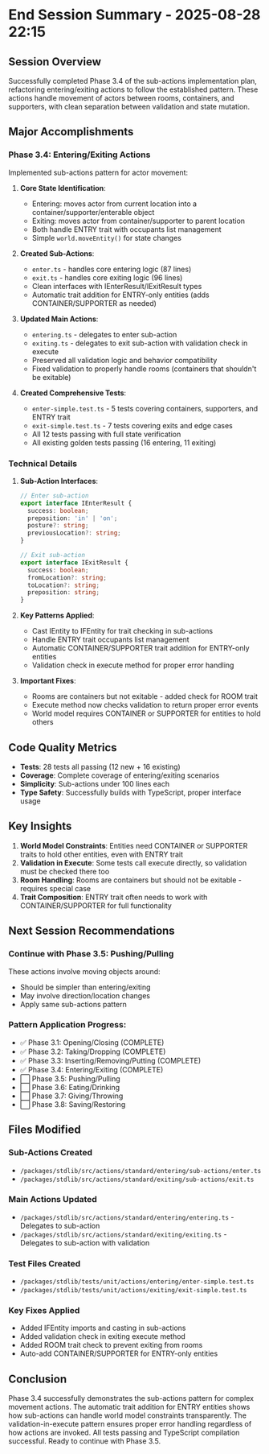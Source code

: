 # End Session Summary - 2025-08-28 22:15

## Session Overview
Successfully completed Phase 3.4 of the sub-actions implementation plan, refactoring entering/exiting actions to follow the established pattern. These actions handle movement of actors between rooms, containers, and supporters, with clean separation between validation and state mutation.

## Major Accomplishments

### Phase 3.4: Entering/Exiting Actions
Implemented sub-actions pattern for actor movement:

1. **Core State Identification**:
   - Entering: moves actor from current location into a container/supporter/enterable object
   - Exiting: moves actor from container/supporter to parent location
   - Both handle ENTRY trait with occupants list management
   - Simple `world.moveEntity()` for state changes

2. **Created Sub-Actions**:
   - `enter.ts` - handles core entering logic (87 lines)
   - `exit.ts` - handles core exiting logic (96 lines)
   - Clean interfaces with IEnterResult/IExitResult types
   - Automatic trait addition for ENTRY-only entities (adds CONTAINER/SUPPORTER as needed)

3. **Updated Main Actions**:
   - `entering.ts` - delegates to enter sub-action
   - `exiting.ts` - delegates to exit sub-action with validation check in execute
   - Preserved all validation logic and behavior compatibility
   - Fixed validation to properly handle rooms (containers that shouldn't be exitable)

4. **Created Comprehensive Tests**:
   - `enter-simple.test.ts` - 5 tests covering containers, supporters, and ENTRY trait
   - `exit-simple.test.ts` - 7 tests covering exits and edge cases
   - All 12 tests passing with full state verification
   - All existing golden tests passing (16 entering, 11 exiting)

### Technical Details

1. **Sub-Action Interfaces**:
   ```typescript
   // Enter sub-action
   export interface IEnterResult {
     success: boolean;
     preposition: 'in' | 'on';
     posture?: string;
     previousLocation?: string;
   }
   
   // Exit sub-action
   export interface IExitResult {
     success: boolean;
     fromLocation?: string;
     toLocation?: string;
     preposition: string;
   }
   ```

2. **Key Patterns Applied**:
   - Cast IEntity to IFEntity for trait checking in sub-actions
   - Handle ENTRY trait occupants list management
   - Automatic CONTAINER/SUPPORTER trait addition for ENTRY-only entities
   - Validation check in execute method for proper error handling

3. **Important Fixes**:
   - Rooms are containers but not exitable - added check for ROOM trait
   - Execute method now checks validation to return proper error events
   - World model requires CONTAINER or SUPPORTER for entities to hold others

## Code Quality Metrics
- **Tests**: 28 tests all passing (12 new + 16 existing)
- **Coverage**: Complete coverage of entering/exiting scenarios
- **Simplicity**: Sub-actions under 100 lines each
- **Type Safety**: Successfully builds with TypeScript, proper interface usage

## Key Insights

1. **World Model Constraints**: Entities need CONTAINER or SUPPORTER traits to hold other entities, even with ENTRY trait
2. **Validation in Execute**: Some tests call execute directly, so validation must be checked there too
3. **Room Handling**: Rooms are containers but should not be exitable - requires special case
4. **Trait Composition**: ENTRY trait often needs to work with CONTAINER/SUPPORTER for full functionality

## Next Session Recommendations

### Continue with Phase 3.5: Pushing/Pulling
These actions involve moving objects around:
- Should be simpler than entering/exiting
- May involve direction/location changes
- Apply same sub-actions pattern

### Pattern Application Progress:
- ✅ Phase 3.1: Opening/Closing (COMPLETE)
- ✅ Phase 3.2: Taking/Dropping (COMPLETE) 
- ✅ Phase 3.3: Inserting/Removing/Putting (COMPLETE)
- ✅ Phase 3.4: Entering/Exiting (COMPLETE)
- ⬜ Phase 3.5: Pushing/Pulling
- ⬜ Phase 3.6: Eating/Drinking
- ⬜ Phase 3.7: Giving/Throwing
- ⬜ Phase 3.8: Saving/Restoring

## Files Modified

### Sub-Actions Created
- `/packages/stdlib/src/actions/standard/entering/sub-actions/enter.ts`
- `/packages/stdlib/src/actions/standard/exiting/sub-actions/exit.ts`

### Main Actions Updated
- `/packages/stdlib/src/actions/standard/entering/entering.ts` - Delegates to sub-action
- `/packages/stdlib/src/actions/standard/exiting/exiting.ts` - Delegates to sub-action with validation

### Test Files Created
- `/packages/stdlib/tests/unit/actions/entering/enter-simple.test.ts`
- `/packages/stdlib/tests/unit/actions/exiting/exit-simple.test.ts`

### Key Fixes Applied
- Added IFEntity imports and casting in sub-actions
- Added validation check in exiting execute method
- Added ROOM trait check to prevent exiting from rooms
- Auto-add CONTAINER/SUPPORTER for ENTRY-only entities

## Conclusion
Phase 3.4 successfully demonstrates the sub-actions pattern for complex movement actions. The automatic trait addition for ENTRY entities shows how sub-actions can handle world model constraints transparently. The validation-in-execute pattern ensures proper error handling regardless of how actions are invoked. All tests passing and TypeScript compilation successful. Ready to continue with Phase 3.5.